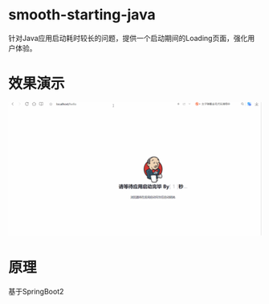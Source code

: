 # smooth-starting-java
针对Java应用启动耗时较长的问题，提供一个启动期间的Loading页面，强化用户体验。

# 效果演示

![demo](doc/demo.gif)

# 原理
基于SpringBoot2
